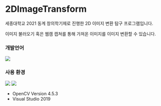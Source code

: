 # 2DImageTransform
세종대학교 2021 동계 창의학기제로 진행한 2D 이미지 변환 탐구 프로그램입니다.

이미지 불러오기 혹은 웹캠 캡쳐를 통해 가져온 이미지를 이미지 변환할 수 있습니다.

### 개발언어
<img src="https://img.shields.io/badge/C++-00599C?style=flat-square&logo=C%2B%2B&logoColor=white"/></a>
### 사용 환경 <br />
<img src="https://img.shields.io/badge/OpenCV-5C3EE8?style=flat-square&logo=OpenCV&logoColor=white" /> <img src="https://img.shields.io/badge/Visual Studio-5C2D91?style=flat-square&logo=Visual Studio&logoColor=white" />

- OpenCV Version 4.5.3<br />
- Visual Studio 2019

